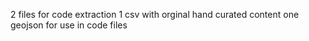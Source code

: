 2 files for code extraction
</n>
1 csv with orginal hand curated content
</n>
one geojson for use in code files
